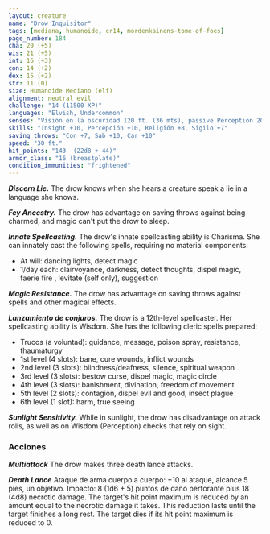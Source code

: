 ```yaml
---
layout: creature
name: "Drow Inquisitor"
tags: [mediana, humanoide, cr14, mordenkainens-tome-of-foes]
page_number: 184
cha: 20 (+5)
wis: 21 (+5)
int: 16 (+3)
con: 14 (+2)
dex: 15 (+2)
str: 11 (0)
size: Humanoide Mediano (elf)
alignment: neutral evil
challenge: "14 (11500 XP)"
languages: "Elvish, Undercommon"
senses: "Visión en la oscuridad 120 ft. (36 mts), passive Perception 20"
skills: "Insight +10, Percepción +10, Religión +8, Sigilo +7"
saving_throws: "Con +7, Sab +10, Car +10"
speed: "30 ft."
hit_points: "143  (22d8 + 44)"
armor_class: "16 (breastplate)"
condition_immunities: "frightened"
---
```


***Discern Lie.*** The drow knows when she hears a creature speak a lie in a language she knows.

***Fey Ancestry.*** The drow has advantage on saving throws against being charmed, and magic can't put the drow to sleep.

***Innate Spellcasting.*** The drow's innate spellcasting ability is Charisma. She can innately cast the following spells, requiring no material components:
* At will: dancing lights, detect magic
* 1/day each: clairvoyance, darkness, detect thoughts, dispel magic, faerie fire , levitate (self only), suggestion

***Magic Resistance.*** The drow has advantage on saving throws against spells and other magical effects.

***Lanzamiento de conjuros.*** The drow is a 12th-level spellcaster. Her spellcasting ability is Wisdom. She has the following cleric spells prepared:
* Trucos (a voluntad): guidance, message, poison spray, resistance, thaumaturgy
* 1st level (4 slots): bane, cure wounds, inflict wounds
* 2nd level (3 slots): blindness/deafness, silence, spiritual weapon
* 3rd level (3 slots): bestow curse, dispel magic, magic circle
* 4th level (3 slots): banishment, divination, freedom of movement
* 5th level (2 slots): contagion, dispel evil and good, insect plague
* 6th level (1 slot): harm, true seeing

***Sunlight Sensitivity.*** While in sunlight, the drow has disadvantage on attack rolls, as well as on Wisdom (Perception) checks that rely on sight.

### Acciones

***Multiattack*** The drow makes three death lance attacks.

***Death Lance*** Ataque de arma cuerpo a cuerpo: +10 al ataque, alcance 5 pies, un objetivo. Impacto: 8 (1d6 + 5) puntos de daño perforante plus 18 (4d8) necrotic damage. The target's hit point maximum is reduced by an amount equal to the necrotic damage it takes. This reduction lasts until the target finishes a long rest. The target dies if its hit point maximum is reduced to 0.
